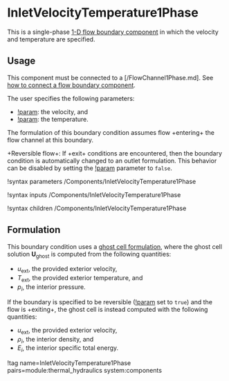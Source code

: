 # InletVelocityTemperature1Phase

This is a single-phase [1-D flow boundary component](component_groups/flow_boundary.md)
in which the velocity and temperature are specified.

## Usage

This component must be connected to a [/FlowChannel1Phase.md]. See
[how to connect a flow boundary component](component_groups/flow_boundary.md#usage).

The user specifies the following parameters:

- [!param](/Components/InletVelocityTemperature1Phase/vel): the velocity, and
- [!param](/Components/InletVelocityTemperature1Phase/T): the temperature.

The formulation of this boundary condition assumes flow +entering+ the flow
channel at this boundary.

+Reversible flow+: If +exit+ conditions are encountered,
then the boundary condition is automatically changed to an outlet formulation.
This behavior can be disabled by setting the [!param](/Components/InletVelocityTemperature1Phase/reversible)
parameter to `false`.

!syntax parameters /Components/InletVelocityTemperature1Phase

!syntax inputs /Components/InletVelocityTemperature1Phase

!syntax children /Components/InletVelocityTemperature1Phase

## Formulation

This boundary condition uses a [ghost cell formulation](component_groups/flow_boundary.md#ghostcell_flux),
where the ghost cell solution $\mathbf{U}_\text{ghost}$ is computed from the following
quantities:

- $u_{\text{ext}}$, the provided exterior velocity,
- $T_{\text{ext}}$, the provided exterior temperature, and
- $p_i$, the interior pressure.

If the boundary is specified to be reversible
([!param](/Components/InletDensityVelocity1Phase/reversible) set to `true`) and
the flow is +exiting+, the ghost cell is instead computed with the following
quantities:

- $u_{\text{ext}}$, the provided exterior velocity,
- $\rho_i$, the interior density, and
- $E_i$, the interior specific total energy.

!tag name=InletVelocityTemperature1Phase pairs=module:thermal_hydraulics system:components

